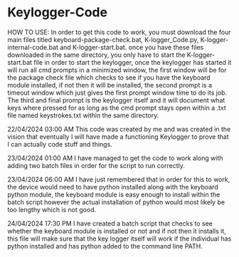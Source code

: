 # Keylogger-Code
HOW TO USE:
In order to get this code to work, you must download the four main files titled keyboard-package-check.bat, K-logger_Code.py, K-logger-internal-code.bat and K-logger-start.bat. once you have these files downloaded in the same directory, you only have to start the K-logger-start.bat file in order to start the keylogger, once the keylogger has started it will run all cmd prompts in a minimized window, the first window will be for the package check file which checks to see if you have the keyboard module installed, if not then it will be installed, the second prompt is a timeout window which just gives the first prompt window time to do its job. The third and final prompt is the keylogger itself and it will document what keys where pressed for as long as the cmd prompt stays open within a .txt file named keystrokes.txt within the same directory.




22/04/2024 03:00 AM
This code was created by me and was created in the vision that eventually I will have made a functioning Keylogger to prove that I can actually code stuff and things.


23/04/2024 01:00 AM
I have managed to get the code to work along with adding two batch files in order for the script to run correctly.

23/04/2024 06:00 AM
I have just remembered that in order for this to work, the device would need to have python installed along with the keyboard python module, the keyboard module is easy enough to install within the batch script however the actual installation of python would most likely be too lengthy which is not good.

24/04/2024 17:30 PM
I have created a batch script that checks to see whether the keyboard module is installed or not and if not then it installs it, this file will make sure that the key logger itself will work if the individual has python installed and has python added to the command line PATH.
